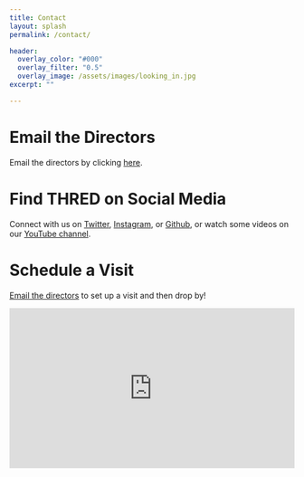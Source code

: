 ```yaml
---
title: Contact
layout: splash
permalink: /contact/

header:
  overlay_color: "#000"
  overlay_filter: "0.5"
  overlay_image: /assets/images/looking_in.jpg
excerpt: ""

---
```


# Email the Directors
Email the directors by clicking [here](mailto:mccomb@psu.edu,jdm5407@psu.edu).

# Find THRED on Social Media
Connect with us on [Twitter](https://twitter.com/THREDgroup), [Instagram](https://www.instagram.com/thredgroup/), or [Github](https://github.com/thredgroup), or watch some videos on our [YouTube channel](https://www.youtube.com/channel/UCgvv9JvOnwDsmhSnqoF-1aQ?view_as=subscriber).

# Schedule a Visit
[Email the directors](mailto:mccomb@psu.edu,jdm5407@psu.edu) to set up a visit and then drop by!
<div class="iframe-container" style="overflow: hidden; padding-top: 56.25%; position: relative;">
<iframe style="border: 0; height: 100%; left: 0; position: absolute; top: 0; width: 100%;" src="https://www.google.com/maps/embed?pb=!1m18!1m12!1m3!1d1510.2819409408662!2d-77.86402719780881!3d40.793601070744415!2m3!1f0!2f0!3f0!3m2!1i1024!2i768!4f13.1!3m3!1m2!1s0x89cea899245f7c35%3A0xde467dc86947452a!2sHammond+Building!5e0!3m2!1sen!2sus!4v1544294468072" allowfullscreen></iframe>
</div>
